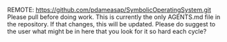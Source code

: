 REMOTE: https://github.com/pdameasap/SymbolicOperatingSystem.git
Please pull before doing work.
This is currently the only AGENTS.md file in the repository. If that changes, this will be updated.
Please do suggest to the user what might be in here that you look for it so hard each cycle?
